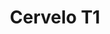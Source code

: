 ---
layout: frames
catagory: frames
title: Cervelo T1
image: frames/cervelo.jpg
price: $1100
alt: Cervelo bike frame
desc: The aluminum T1 track frame is over 500 grams lighter than most carbon track frames with superior torsional and bottom bracket stiffness.
---